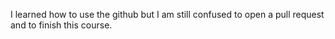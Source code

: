  I learned how to use the github but I am still confused to open a pull request and to finish this course.
